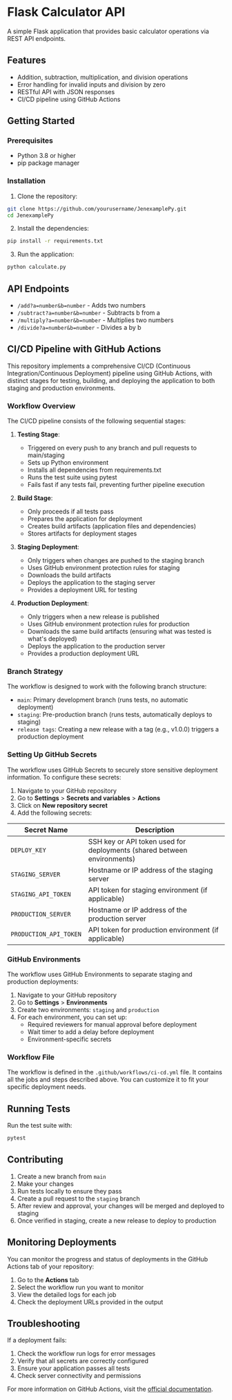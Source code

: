 # Flask Calculator API

A simple Flask application that provides basic calculator operations via REST API endpoints.

## Features

- Addition, subtraction, multiplication, and division operations
- Error handling for invalid inputs and division by zero
- RESTful API with JSON responses
- CI/CD pipeline using GitHub Actions

## Getting Started

### Prerequisites

- Python 3.8 or higher
- pip package manager

### Installation

1. Clone the repository:
```bash
git clone https://github.com/yourusername/JenexamplePy.git
cd JenexamplePy
```

2. Install the dependencies:
```bash
pip install -r requirements.txt
```

3. Run the application:
```bash
python calculate.py
```

## API Endpoints

- `/add?a=number&b=number` - Adds two numbers
- `/subtract?a=number&b=number` - Subtracts b from a
- `/multiply?a=number&b=number` - Multiplies two numbers
- `/divide?a=number&b=number` - Divides a by b

## CI/CD Pipeline with GitHub Actions

This repository implements a comprehensive CI/CD (Continuous Integration/Continuous Deployment) pipeline using GitHub Actions, with distinct stages for testing, building, and deploying the application to both staging and production environments.

### Workflow Overview

The CI/CD pipeline consists of the following sequential stages:

1. **Testing Stage**:
   - Triggered on every push to any branch and pull requests to main/staging
   - Sets up Python environment
   - Installs all dependencies from requirements.txt
   - Runs the test suite using pytest
   - Fails fast if any tests fail, preventing further pipeline execution

2. **Build Stage**:
   - Only proceeds if all tests pass
   - Prepares the application for deployment
   - Creates build artifacts (application files and dependencies)
   - Stores artifacts for deployment stages

3. **Staging Deployment**:
   - Only triggers when changes are pushed to the staging branch
   - Uses GitHub environment protection rules for staging
   - Downloads the build artifacts
   - Deploys the application to the staging server
   - Provides a deployment URL for testing

4. **Production Deployment**:
   - Only triggers when a new release is published
   - Uses GitHub environment protection rules for production
   - Downloads the same build artifacts (ensuring what was tested is what's deployed)
   - Deploys the application to the production server
   - Provides a production deployment URL

### Branch Strategy

The workflow is designed to work with the following branch structure:

- `main`: Primary development branch (runs tests, no automatic deployment)
- `staging`: Pre-production branch (runs tests, automatically deploys to staging)
- `release tags`: Creating a new release with a tag (e.g., v1.0.0) triggers a production deployment

### Setting Up GitHub Secrets

The workflow uses GitHub Secrets to securely store sensitive deployment information. To configure these secrets:

1. Navigate to your GitHub repository
2. Go to **Settings** > **Secrets and variables** > **Actions**
3. Click on **New repository secret**
4. Add the following secrets:

| Secret Name | Description |
|-------------|-------------|
| `DEPLOY_KEY` | SSH key or API token used for deployments (shared between environments) |
| `STAGING_SERVER` | Hostname or IP address of the staging server |
| `STAGING_API_TOKEN` | API token for staging environment (if applicable) |
| `PRODUCTION_SERVER` | Hostname or IP address of the production server |
| `PRODUCTION_API_TOKEN` | API token for production environment (if applicable) |

### GitHub Environments

The workflow uses GitHub Environments to separate staging and production deployments:

1. Navigate to your GitHub repository
2. Go to **Settings** > **Environments**
3. Create two environments: `staging` and `production`
4. For each environment, you can set up:
   - Required reviewers for manual approval before deployment
   - Wait timer to add a delay before deployment 
   - Environment-specific secrets

### Workflow File

The workflow is defined in the `.github/workflows/ci-cd.yml` file. It contains all the jobs and steps described above. You can customize it to fit your specific deployment needs.

## Running Tests

Run the test suite with:

```bash
pytest
```

## Contributing

1. Create a new branch from `main`
2. Make your changes
3. Run tests locally to ensure they pass
4. Create a pull request to the `staging` branch
5. After review and approval, your changes will be merged and deployed to staging
6. Once verified in staging, create a new release to deploy to production

## Monitoring Deployments

You can monitor the progress and status of deployments in the GitHub Actions tab of your repository:

1. Go to the **Actions** tab
2. Select the workflow run you want to monitor
3. View the detailed logs for each job
4. Check the deployment URLs provided in the output

## Troubleshooting

If a deployment fails:

1. Check the workflow run logs for error messages
2. Verify that all secrets are correctly configured
3. Ensure your application passes all tests
4. Check server connectivity and permissions

For more information on GitHub Actions, visit the [official documentation](https://docs.github.com/en/actions). 